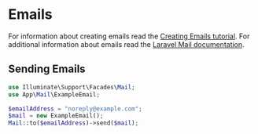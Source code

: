 # Emails

For information about creating emails read the [Creating Emails tutorial](/tutorials/creating-emails). For additional information about emails read the [Laravel Mail documentation](https://laravel.com/docs/8.x/mail).

## Sending Emails

```php
use Illuminate\Support\Facades\Mail;
use App\Mail\ExampleEmail;

$emailAddress = "noreply@example.com";
$mail = new ExampleEmail();
Mail::to($emailAddress)->send($mail);
```